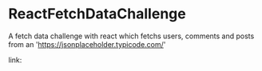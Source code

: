 # ReactFetchDataChallenge

A fetch data challenge with react which fetchs users, comments and posts from an 
'https://jsonplaceholder.typicode.com/'

link: 
